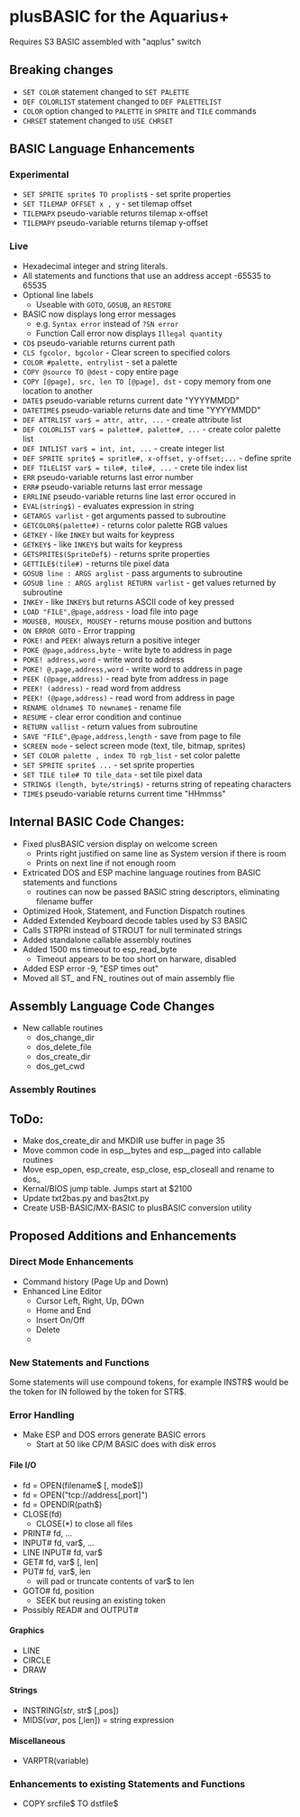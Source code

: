 # plusBASIC for the Aquarius+

Requires S3 BASIC assembled with "aqplus" switch

## Breaking changes
  - `SET COLOR` statement changed to `SET PALETTE`
  - `DEF COLORLIST` statement changed to `DEF PALETTELIST`
  - `COLOR` option changed to `PALETTE` in `SPRITE` and `TILE` commands
  - `CHRSET` statement changed to `USE CHRSET`

## BASIC Language Enhancements 

### Experimental
  - `SET SPRITE sprite$ TO proplist$` - set sprite properties
  - `SET TILEMAP OFFSET x , y` - set tilemap offset
  - `TILEMAPX` pseudo-variable returns tilemap x-offset
  - `TILEMAPY` pseudo-variable returns tilemap y-offset
    
### Live
  - Hexadecimal integer and string literals.
  - All statements and functions that use an address accept -65535 to 65535
  - Optional line labels
    - Useable with `GOTO`, `GOSUB`, an `RESTORE`
  - BASIC now displays long error messages
    - e.g. `Syntax error` instead of `?SN error`
    - Function Call error now displays `Illegal quantity`
  - `CD$` pseudo-variable returns current path
  - `CLS fgcolor, bgcolor` - Clear screen to specified colors
  - `COLOR #palette, entrylist` - set a palette
  - `COPY @source TO @dest` - copy entire page
  - `COPY [@page], src, len TO [@page], dst` - copy memory from one location to another
  - `DATE$` pseudo-variable returns current date "YYYYMMDD"
  - `DATETIME$` pseudo-variable returns date and time "YYYYMMDD"
  - `DEF ATTRLIST var$ = attr, attr, ...` - create attribute list
  - `DEF COLORLIST var$ = palette#, palette#, ...` - create color palette list
  - `DEF INTLIST var$ = int, int, ...` - create integer list
  - `DEF SPRITE sprite$ = spritle#, x-offset, y-offset;...` - define sprite
  - `DEF TILELIST var$ = tile#, tile#, ...` - crete tile index list
  - `ERR` pseudo-variable returns last error number
  - `ERR#` pseudo-variable returns last error message
  - `ERRLINE` pseudo-variable returns line last error occured in
  - `EVAL(string$)` - evaluates expression in string
  - `GETARGS varlist` - get arguments passed to subroutine
  - `GETCOLOR$(palette#)` - returns color palette RGB values
  - `GETKEY` - like `INKEY` but waits for keypress
  - `GETKEY$` - like `INKEY$` but waits for keypress
  - `GETSPRITE$(SpriteDef$)` - returns sprite properties
  - `GETTILE$(tile#)` - returns tile pixel data
  - `GOSUB line : ARGS arglist` - pass arguments to subroutine
  - `GOSUB line : ARGS arglist RETURN varlist` - get values returned by subroutine
  - `INKEY` - like `INKEY$` but returns ASCII code of key pressed
  - `LOAD "FILE",@page,address` - load file into page
  - `MOUSEB, MOUSEX, MOUSEY` - returns mouse position and buttons
  - `ON ERROR GOTO` - Error trapping
  - `POKE!` and `PEEK!` always return a positive integer
  - `POKE @page,address,byte` - write byte to address in page
  - `POKE! address,word` - write word to address
  - `POKE! @,page,address,word` - write word to address in page
  - `PEEK (@page,address)` - read byte from address in page
  - `PEEK! (address)` - read word from address
  - `PEEK! (@page,address)` - read word from address in page
  - `RENAME oldname$ TO newname$` - rename file
  - `RESUME` - clear error condition and continue
  - `RETURN vallist` - return values from subroutine
  - `SAVE "FILE",@page,address,length` - save from page to file
  - `SCREEN mode` - select screen mode (text, tile, bitmap, sprites)
  - `SET COLOR palette , index TO rgb_list` - set color palette
  - `SET SPRITE sprite$ ...` - set sprite properties
  - `SET TILE tile# TO tile_data` - set tile pixel data
  - `STRING$ (length, byte/string$)` - returns string of repeating characters
  - `TIME$` pseudo-variable returns current time "HHmmss"

## Internal BASIC Code Changes:
  - Fixed plusBASIC version display on welcome screen
    - Prints right justified on same line as System version if there is room
    - Prints on next line if not enough room
  - Extricated DOS and ESP machine language routines from BASIC statements and functions
    - routines can now be passed BASIC string descriptors, eliminating filename buffer
  - Optimized Hook, Statement, and Function Dispatch routines
  - Added Extended Keyboard decode tables used by S3 BASIC
  - Calls STRPRI instead of STROUT for null terminated strings
  - Added standalone callable assembly routines
  - Added 1500 ms timeout to esp_read_byte
    - Timeout appears to be too short on harware, disabled
  - Added ESP error -9, "ESP times out"
  - Moved all ST_ and FN_ routines out of main assembly flie

## Assembly Language Code Changes
  - New callable routines
    - dos_change_dir
    - dos_delete_file
    - dos_create_dir
    - dos_get_cwd

### Assembly Routines

## ToDo:
  - Make dos_create_dir and MKDIR use buffer in page 35
  - Move common code in esp__bytes and esp__paged into callable routines
  - Move esp_open, esp_create, esp_close, esp_closeall and rename to dos_
  - Kernal/BIOS jump table. Jumps start at $2100
  - Update txt2bas.py and bas2txt.py
  - Create USB-BASIC/MX-BASIC to plusBASIC conversion utility
  
## Proposed Additions and Enhancements

### Direct Mode Enhancements
  - Command history (Page Up and Down)
  - Enhanced Line Editor
    - Cursor Left, Right, Up, DOwn
    - Home and End
    - Insert On/Off
    - Delete
    - 
### New Statements and Functions

Some statements will use compound tokens, for example INSTR$ would
be the token for IN followed by the token for STR$.

### Error Handling

  - Make ESP and DOS errors generate BASIC errors
    - Start at 50 like CP/M BASIC does with disk erros

#### File I/O

  - fd = OPEN(filename$ [, mode$])
  - fd = OPEN("tcp://address[,port]")
  - fd = OPENDIR(path$) 
  - CLOSE(fd) 
    - CLOSE(\*) to close all files
  - PRINT# fd, ...
  - INPUT# fd, var$, ...
  - LINE INPUT# fd, var$
  - GET# fd, var$ [, len]
  - PUT# fd, var$, len
    - will pad or truncate contents of var$ to len
  - GOTO# fd, position
    - SEEK but reusing an existing token
  - Possibly READ# and OUTPUT# 

#### Graphics

  - LINE 
  - CIRCLE 
  - DRAW
  
#### Strings

  - INSTRING$(str$, str$ [,pos])
  - MIDS$(var$, pos [,len]) = string expression

#### Miscellaneous
  
  - VARPTR(variable)

### Enhancements to existing Statements and Functions
 
  - COPY srcfile$ TO dstfile$
